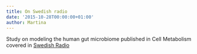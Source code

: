 ```yaml
---
title: On Swedish radio
date: '2015-10-28T00:00:00+01:00'
author: Martina
---
```

Study on modeling the human gut microbiome published in Cell Metabolism covered in [Swedish Radio](https://sverigesradio.se/sida/avsnitt/624324?programid=412)
